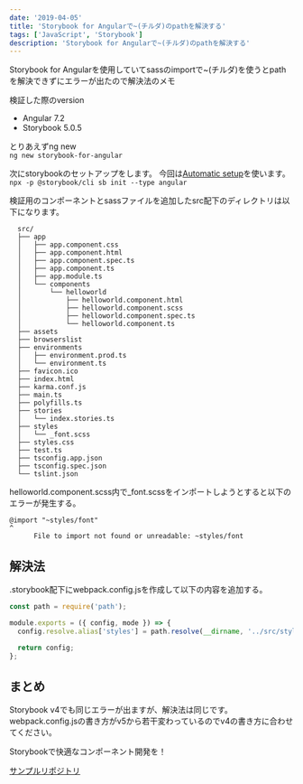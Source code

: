 ```yaml
---
date: '2019-04-05'
title: 'Storybook for Angularで~(チルダ)のpathを解決する'
tags: ['JavaScript', 'Storybook']
description: 'Storybook for Angularで~(チルダ)のpathを解決する'
---
```


Storybook for Angularを使用していてsassのimportで~(チルダ)を使うとpathを解決できずにエラーが出たので解決法のメモ

検証した際のversion
- Angular 7.2
- Storybook 5.0.5

とりあえずng new  
`ng new storybook-for-angular`

次にstorybookのセットアップをします。
今回は[Automatic setup](https://storybook.js.org/docs/guides/guide-angular/#automatic-setup)を使います。  
`npx -p @storybook/cli sb init --type angular`  

検証用のコンポーネントとsassファイルを追加したsrc配下のディレクトリは以下になります。

```
  src/
  ├── app
  │   ├── app.component.css
  │   ├── app.component.html
  │   ├── app.component.spec.ts
  │   ├── app.component.ts
  │   ├── app.module.ts
  │   └── components
  │       └── helloworld
  │           ├── helloworld.component.html
  │           ├── helloworld.component.scss
  │           ├── helloworld.component.spec.ts
  │           └── helloworld.component.ts
  ├── assets
  ├── browserslist
  ├── environments
  │   ├── environment.prod.ts
  │   └── environment.ts
  ├── favicon.ico
  ├── index.html
  ├── karma.conf.js
  ├── main.ts
  ├── polyfills.ts
  ├── stories
  │   └── index.stories.ts
  ├── styles
  │   └── _font.scss
  ├── styles.css
  ├── test.ts
  ├── tsconfig.app.json
  ├── tsconfig.spec.json
  └── tslint.json
```

helloworld.component.scss内で_font.scssをインポートしようとすると以下のエラーが発生する。

```
@import "~styles/font"
^
      File to import not found or unreadable: ~styles/font
```


## 解決法

.storybook配下にwebpack.config.jsを作成して以下の内容を追加する。

```javascript
const path = require('path');

module.exports = ({ config, mode }) => {
  config.resolve.alias['styles'] = path.resolve(__dirname, '../src/styles');

  return config;
};
```

## まとめ
Storybook v4でも同じエラーが出ますが、解決法は同じです。  
webpack.config.jsの書き方がv5から若干変わっているのでv4の書き方に合わせてください。

Storybookで快適なコンポーネント開発を！

[サンプルリポジトリ](https://github.com/suke/storybook_for_angular_sample)